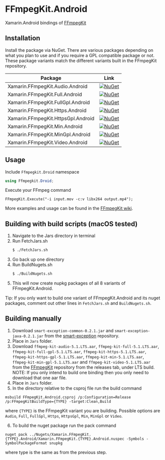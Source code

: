 # FFmpegKit.Android
Xamarin.Android bindings of [FFmpegKit](https://github.com/arthenica/ffmpeg-kit)


## Installation
Install the package via NuGet. There are various packages depending on what you plan to use and if you require a GPL compatible package or not. These package variants match the different variants built in the FFmpegKit repository.

| Package | Link|
|------------|-----|
| Xamarin.FFmpegKit.Audio.Android   | [![NuGet](https://img.shields.io/nuget/vpre/Xamarin.FFmpegKit.Audio.Android.svg?label=NuGet)](https://www.nuget.org/packages/Xamarin.FFmpegKit.Audio.Android) |
| Xamarin.FFmpegKit.Full.Android   | [![NuGet](https://img.shields.io/nuget/vpre/Xamarin.FFmpegKit.Full.Android.svg?label=NuGet)](https://www.nuget.org/packages/Xamarin.FFmpegKit.Full.Android) |
| Xamarin.FFmpegKit.FullGpl.Android   | [![NuGet](https://img.shields.io/nuget/vpre/Xamarin.FFmpegKit.FullGpl.Android.svg?label=NuGet)](https://www.nuget.org/packages/Xamarin.FFmpegKit.FullGpl.Android) |
| Xamarin.FFmpegKit.Https.Android   | [![NuGet](https://img.shields.io/nuget/vpre/Xamarin.FFmpegKit.Https.Android.svg?label=NuGet)](https://www.nuget.org/packages/Xamarin.FFmpegKit.Https.Android) |
| Xamarin.FFmpegKit.HttpsGpl.Android   | [![NuGet](https://img.shields.io/nuget/vpre/Xamarin.FFmpegKit.HttpsGpl.Android.svg?label=NuGet)](https://www.nuget.org/packages/Xamarin.FFmpegKit.HttpsGpl.Android) |
| Xamarin.FFmpegKit.Min.Android   | [![NuGet](https://img.shields.io/nuget/vpre/Xamarin.FFmpegKit.Min.Android.svg?label=NuGet)](https://www.nuget.org/packages/Xamarin.FFmpegKit.Min.Android) |
| Xamarin.FFmpegKit.MinGpl.Android   | [![NuGet](https://img.shields.io/nuget/vpre/Xamarin.FFmpegKit.MinGpl.Android.svg?label=NuGet)](https://www.nuget.org/packages/Xamarin.FFmpegKit.MinGpl.Android) |
| Xamarin.FFmpegKit.Video.Android   | [![NuGet](https://img.shields.io/nuget/vpre/Xamarin.FFmpegKit.Video.Android.svg?label=NuGet)](https://www.nuget.org/packages/Xamarin.FFmpegKit.Video.Android) |


## Usage

Include `Ffmpegkit.Droid` namespace
``` c#
using Ffmpegkit.Droid;
```

Execute your FFmpeg command

```
FFmpegKit.Execute("-i input.mov -c:v libx264 output.mp4");
```

More examples and usage can be found in the [FFmpegKit wiki](https://github.com/arthenica/ffmpeg-kit/wiki/Android).


## Building with build scripts (macOS tested)
1. Navigate to the Jars directory in terminal
2. Run FetchJars.sh 
    ``` sh
    $ ./FetchJars.sh
    ```
3. Go back up one directory
4. Run BuildNugets.sh
    ``` sh
    $ ./BuildNugets.sh
    ```
5. This will now create nupkg packages of all 8 variants of FFmpegKit.Android.

Tip: If you only want to build one variant of FFmpegKit.Android and its nuget packages, comment out other lines in `FetchJars.sh` and `BuildNugets.sh`.

## Building manually
1. Download `smart-exception-common-0.2.1.jar` and `smart-exception-java-0.2.1.jar` from the [smart-exception](https://github.com/tanersener/smart-exception/) repository.
2. Place in `Jars` folder.
3. Download `ffmpeg-kit-audio-5.1.LTS.aar`, `ffmpeg-kit-full-5.1.LTS.aar`, `ffmpeg-kit-full-gpl-5.1.LTS.aar`, `ffmpeg-kit-https-5.1.LTS.aar`, `ffmpeg-kit-https-gpl-5.1.LTS.aar`, `ffmpeg-kit-min-5.1.LTS.aar`, `ffmpeg-kit-min-gpl-5.1.LTS.aar` and `ffmpeg-kit-video-5.1.LTS.aar` from the [FFmpegKit](https://github.com/arthenica/ffmpeg-kit/) repository from the releases tab, under LTS build. 
NOTE: If you only intend to build one binding then you only need to download that one aar file.
4. Place in `Jars` folder.
5. In the directory relative to the csproj file run the build command
```
msbuild FFmpegKit.Android.csproj /p:Configuration=Release  /p:FFmpegKitBuildType={TYPE} -target:Clean,Build
```
where `{TYPE}` is the FFmpegKit variant you are building. Possible options are `Audio`, `Full`, `FullGpl`, `Https`, `HttpsGpl`, `Min`, `MinGpl` or `Video`.

6. To build the nuget package run the pack command
```
nuget pack ../Nugets/Xamarin.FFmpegKit.{TYPE}.Android/Xamarin.FFmpegKit.{TYPE}.Android.nuspec -Symbols -SymbolPackageFormat snupkg
```
where type is the same as from the previous step.